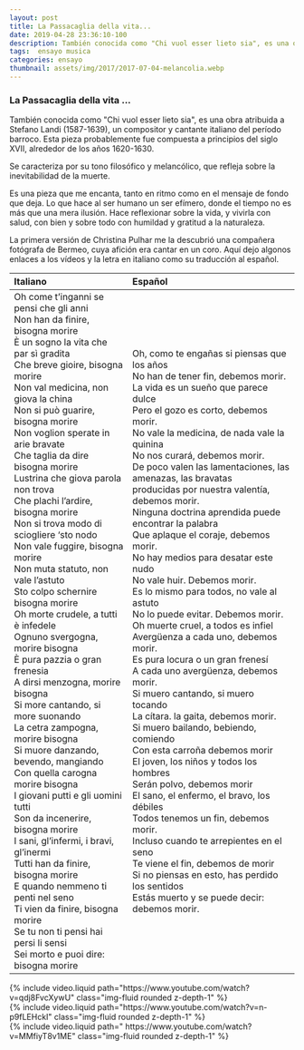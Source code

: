 ```yaml
---
layout: post
title: La Passacaglia della vita... 
date: 2019-04-28 23:36:10-100
description: También conocida como "Chi vuol esser lieto sia", es una obra atribuida a Stefano Landi (1587-1639), un compositor y cantante italiano del período barroco. Esta pieza probablemente fue compuesta a principios del siglo XVII
tags:  ensayo musica 
categories: ensayo 
thumbnail: assets/img/2017/2017-07-04-melancolia.webp
---
```



### La Passacaglia della vita ... 

También conocida como "Chi vuol esser lieto sia", es una obra atribuida a Stefano Landi (1587-1639), un compositor y cantante italiano del período barroco. Esta pieza probablemente fue compuesta a principios del siglo XVII, alrededor de los años 1620-1630.

Se caracteriza por su tono filosófico y melancólico, que refleja sobre la inevitabilidad de la muerte.

Es una pieza que me encanta, tanto en ritmo como en el mensaje de fondo que deja. Lo que hace al ser humano un ser efímero, donde el tiempo no es más que una mera ilusión. Hace reflexionar sobre la vida, y vivirla con salud, con bien y sobre todo con humildad y gratitud a la naturaleza. 

La primera versión de Christina Pulhar me la descubrió una compañera fotógrafa de Bermeo, cuya afición era cantar en un coro. Aquí dejo algonos enlaces a los vídeos y la letra en italiano como su traducción al español.


|Italiano| Español |
| :----------- | :----------- | 
| Oh come t’inganni se pensi che gli anni<br>Non han da finire, bisogna morire <br>È un sogno la vita che par sì gradita<br>Che breve gioire, bisogna morire<br>Non val medicina, non giova la china<br>Non si può guarire, bisogna morire<br>Non voglion sperate in arie bravate<br>Che taglia da dire bisogna morire<br>Lustrina che giova parola non trova<br>Che plachi l’ardire, bisogna morire<br>Non si trova modo di sciogliere ‘sto nodo<br>Non vale fuggire, bisogna morire<br>Non muta statuto, non vale l’astuto<br>Sto colpo schernire bisogna morire<br>Oh morte crudele, a tutti è infedele<br>Ognuno svergogna, morire bisogna<br>È pura pazzia o gran frenesia<br>A dirsi menzogna, morire bisogna<br>Si more cantando, si more suonando<br>La cetra zampogna, morire bisogna<br>Si muore danzando, bevendo, mangiando<br>Con quella carogna morire bisogna<br>I giovani putti e gli uomini tutti<br>Son da incenerire, bisogna morire<br>I sani, gl’infermi, i bravi, gl’inermi<br>Tutti han da finire, bisogna morire<br>E quando nemmeno ti penti nel seno<br>Ti vien da finire, bisogna morire<br>Se tu non ti pensi hai persi li sensi<br>Sei morto e puoi dire: bisogna morire| Oh, como te engañas si piensas que los años<br>No han de tener fin, debemos morir.<br>La vida es un sueño que parece dulce<br>Pero el gozo es corto, debemos morir.<br>No vale la medicina, de nada vale la quinina<br>No nos curará, debemos morir.<br>De poco valen las lamentaciones, las amenazas, las bravatas<br>producidas por nuestra valentía, debemos morir.<br>Ninguna doctrina aprendida puede encontrar la palabra<br>Que aplaque el coraje, debemos morir.<br>No hay medios para desatar este nudo<br>No vale huir. Debemos morir.<br>Es lo mismo para todos, no vale al astuto<br>No lo puede evitar. Debemos morir.<br>Oh muerte cruel, a todos es infiel<br>Avergüenza a cada uno, debemos morir.<br>Es pura locura o un gran frenesí<br>A cada uno avergüenza, debemos morir.<br>Si muero cantando, si muero tocando<br>La cítara. la gaita, debemos morir.<br>Si muero bailando, bebiendo, comiendo<br>Con esta carroña debemos morir<br>El joven, los niños y todos los hombres<br>Serán polvo, debemos morir<br>El sano, el enfermo, el bravo, los débiles<br>Todos tenemos un fin, debemos morir.<br>Incluso cuando te arrepientes en el seno<br>Te viene el fin, debemos de morir<br>Si no piensas en esto, has perdido los sentidos<br>Estás muerto y se puede decir: debemos morir.|



<div class="row mt-3">
    <div class="col-sm mt-3 mt-md-0">
        {% include video.liquid path="https://www.youtube.com/watch?v=qdj8FvcXywU" class="img-fluid rounded z-depth-1" %}
    </div>
    <div class="col-sm mt-3 mt-md-0">
        {% include video.liquid path="https://www.youtube.com/watch?v=n-p9fLEHckI" class="img-fluid rounded z-depth-1" %}
    </div>
    <div class="col-sm mt-3 mt-md-0">
        {% include video.liquid path=" https://www.youtube.com/watch?v=MMfiyT8v1ME" class="img-fluid rounded z-depth-1" %}
    </div>
</div>
